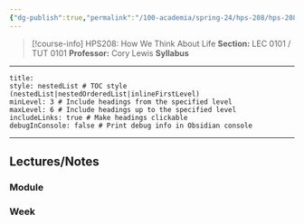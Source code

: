 ```yaml
---
{"dg-publish":true,"permalink":"/100-academia/spring-24/hps-208/hps-208/","tags":["course-page","cs","university"],"created":"2024-06-22T19:06:31.000-04:00","updated":"2024-10-30T20:52:45.135-04:00"}
---
```



> [!course-info] HPS208: How We Think About Life
> **Section:** LEC 0101 / TUT 0101
> **Professor:** Cory Lewis
> **Syllabus**

---

```table-of-contents
title:
style: nestedList # TOC style (nestedList|nestedOrderedList|inlineFirstLevel)
minLevel: 3 # Include headings from the specified level
maxLevel: 6 # Include headings up to the specified level
includeLinks: true # Make headings clickable
debugInConsole: false # Print debug info in Obsidian console
```

---

## Lectures/Notes

### Module



### Week

